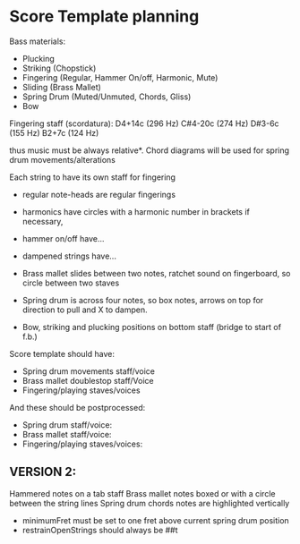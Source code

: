 # Score Template planning

Bass materials:
- Plucking
- Striking (Chopstick)
- Fingering (Regular, Hammer On/off, Harmonic, Mute)
- Sliding (Brass Mallet)
- Spring Drum (Muted/Unmuted, Chords, Gliss)
- Bow

Fingering staff (scordatura):
D4+14c (296 Hz)
C#4-20c (274 Hz)
D#3-6c (155 Hz)
B2+7c (124 Hz)

thus music must be always relative*.
Chord diagrams will be used for spring drum movements/alterations

Each string to have its own staff for fingering
- regular note-heads are regular fingerings
- harmonics have circles with a harmonic number in brackets if necessary,
- hammer on/off have...
- dampened strings have...

- Brass mallet slides between two notes, ratchet sound on fingerboard, so circle
  between two staves
- Spring drum is across four notes, so box notes, arrows on top for direction to
  pull and X to dampen.

- Bow, striking and plucking positions on bottom staff (bridge to start of f.b.)

Score template should have:
- Spring drum movements staff/voice
- Brass mallet doublestop staff/Voice
- Fingering/playing staves/voices

And these should be postprocessed:
- Spring drum staff/voice:
- Brass mallet staff/voice:
- Fingering/playing staves/voices:

## VERSION 2:

Hammered notes on a tab staff
Brass mallet notes boxed or with a circle between the string lines
Spring drum chords notes are highlighted vertically
- minimumFret must be set to one fret above current spring drum position
- restrainOpenStrings should always be ##t
